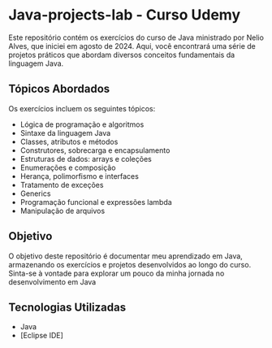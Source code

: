 # Java-projects-lab - Curso Udemy

Este repositório contém os exercícios do curso de Java ministrado por Nelio Alves, que iniciei em agosto de 2024. Aqui, você encontrará uma série de projetos práticos que abordam diversos conceitos fundamentais da linguagem Java.

## Tópicos Abordados

Os exercícios incluem os seguintes tópicos:

- Lógica de programação e algoritmos
- Sintaxe da linguagem Java
- Classes, atributos e métodos
- Construtores, sobrecarga e encapsulamento
- Estruturas de dados: arrays e coleções
- Enumerações e composição
- Herança, polimorfismo e interfaces
- Tratamento de exceções
- Generics
- Programação funcional e expressões lambda
- Manipulação de arquivos

## Objetivo

O objetivo deste repositório é documentar meu aprendizado em Java, armazenando os exercícios e projetos desenvolvidos ao longo do curso. Sinta-se à vontade para explorar um pouco da minha jornada no desenvolvimento em Java

## Tecnologias Utilizadas

- Java
- [Eclipse IDE]

